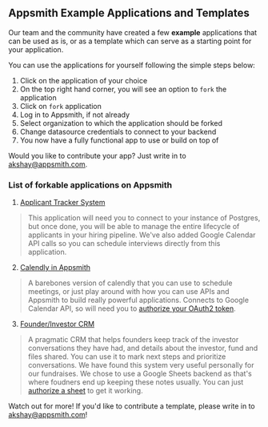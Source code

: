 ## Appsmith Example Applications and Templates

Our team and the community have created a few **example** applications that can be used as is, or as a template which can serve as a starting point for your application.

You can use the applications for yourself following the simple steps below:

1. Click on the application of your choice
2. On the top right hand corner, you will see an option to `fork` the application
4. Click on `fork` application 
5. Log in to Appsmith, if not already
6. Select organization to which the application should be forked
7. Change datasource credentials to connect to your backend
8. You now have a fully functional app to use or build on top of

Would you like to contribute your app? Just write in to akshay@appsmith.com.

### List of forkable applications on Appsmith

1. [Applicant Tracker System](https://app.appsmith.com/applications/5f43bce13697fd5df1c52ce4/pages/5f43c39c3697fd5df1c52d50)

> This application will need you to connect to your instance of Postgres, but once done, you will be able to manage the entire lifecycle of applicants in your hiring pipeline. We've also added Google Calendar API calls so you can schedule interviews directly from this application.

2. [Calendly in Appsmith](https://app.appsmith.com/applications/600186605b452f525458d6d2/pages/600186605b452f525458d6d4)


> A barebones version of calendly that you can use to schedule meetings, or just play around with how you can use APIs and Appsmith to build really powerful applications. Connects to Google Calendar API, so will need you to [authorize your OAuth2 token](https://docs.appsmith.com/core-concepts/connecting-to-data-sources/connect-to-apis/authentication/oauth2-authentication).

3. [Founder/Investor CRM](https://app.appsmith.com/applications/6098bdc65864501cc39c3d2f/pages/6098bdc65864501cc39c3d31)

> A pragmatic CRM that helps founders keep track of the investor conversations they have had, and details about the investor, fund and files shared. You can use it to mark next steps and prioritize conversations. We have found this system very useful personally for our fundraises. We chose to use a Google Sheets backend as that's where foudners end up keeping these notes usually. You can just [authorize a sheet](https://docs.appsmith.com/how-to-guides/oauth2-authorization-for-google-sheets) to get it working.
> 

Watch out for more! If you'd like to contribute a template, please write in to akshay@appsmith.com! 
